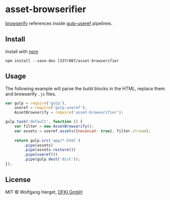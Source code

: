 # asset-browserifier

[browserify](https://github.com/substack/node-browserify) references inside [gulp-useref](https://github.com/jonkemp/gulp-useref) pipelines.

## Install

Install with [npm](https://npmjs.org/)

```
npm install --save-dev l337r007/asset-browserifier
```

## Usage

The following example will parse the build blocks in the HTML, replace them and browserify `.js` files.

```js
var gulp = require('gulp'),
    useref = require('gulp-useref'),
    AssetBrowserify = require('asset-browserifier');

gulp.task('default', function () {
    var filter = new AssetBrowserify();
    var assets = useref.assets({noconcat: true}, filter.stream);
    
	return gulp.src('app/*.html')
        .pipe(assets)
        .pipe(assets.restore())
        .pipe(useref())
        .pipe(gulp.dest('dist'));
});
```

## License

MIT © Wolfgang Herget, [DFKI GmbH](http://www.dfki.de)
